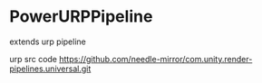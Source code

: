 # PowerURPPipeline
extends urp pipeline

urp src code 
https://github.com/needle-mirror/com.unity.render-pipelines.universal.git


